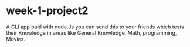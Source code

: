 # week-1-project2
A CLI app buitl with node.Js you can send this to your friends which tests their Knowledge in areas like General Knowledge, Math, programming, Movies.
